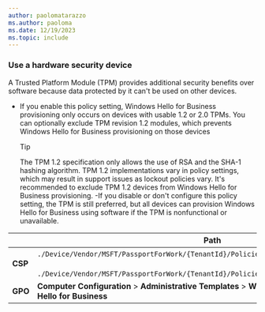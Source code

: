 ```yaml
---
author: paolomatarazzo
ms.author: paoloma
ms.date: 12/19/2023
ms.topic: include
---
```


### Use a hardware security device

A Trusted Platform Module (TPM) provides additional security benefits over software because data protected by it can't be used on other devices.

- If you enable this policy setting, Windows Hello for Business provisioning only occurs on devices with usable 1.2 or 2.0 TPMs. You can optionally exclude TPM revision 1.2 modules, which prevents Windows Hello for Business provisioning on those devices
    > [!TIP]
    > The TPM 1.2 specification only allows the use of RSA and the SHA-1 hashing algorithm. TPM 1.2 implementations vary in policy settings, which may result in support issues as lockout policies vary. It's recommended to exclude TPM 1.2 devices from Windows Hello for Business provisioning.
-If you disable or don't configure this policy setting, the TPM is still preferred, but all devices can provision Windows Hello for Business using software if the TPM is nonfunctional or unavailable.

|  | Path |
|--|--|
| **CSP** | `./Device/Vendor/MSFT/PassportForWork/{TenantId}/Policies/`[RequireSecurityDevice](/windows/client-management/mdm/passportforwork-csp#devicetenantidpoliciesrequiresecuritydevice)<br><br>`./Device/Vendor/MSFT/PassportForWork/{TenantId}/Policies/ExcludeSecurityDevices/`[TPM12](/windows/client-management/mdm/passportforwork-csp#devicetenantidpoliciesexcludesecuritydevicestpm12) |
| **GPO** | **Computer Configuration** > **Administrative Templates** > **Windows Components** > **Windows Hello for Business** |
